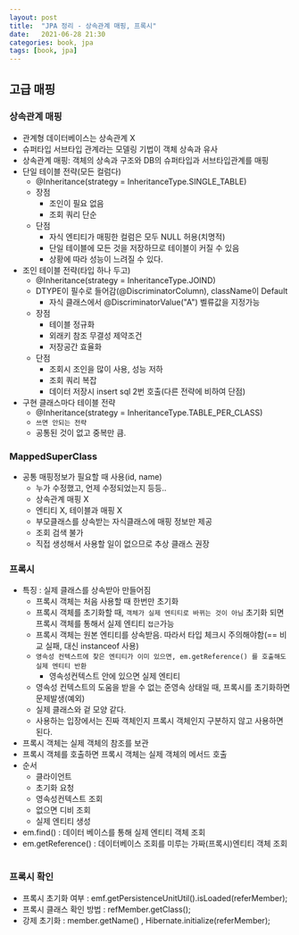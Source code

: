 ```yaml
---
layout: post
title:  "JPA 정리 - 상속관계 매핑, 프록시"
date:   2021-06-28 21:30
categories: book, jpa
tags: [book, jpa]
---
```


## 고급 매핑

### 상속관계 매핑
- 관계형 데이터베이스는 상속관계 X
- 슈퍼타입 서브타입 관계라는 모델링 기법이 객체 상속과 유사
- 상속관계 매핑: 객체의 상속과 구조와 DB의 슈퍼타입과 서브타입관계를 매핑 
- 단일 테이블 전략(모든 컬럼다)
    - @Inheritance(strategy = InheritanceType.SINGLE_TABLE)
    - 장점
        - 조인이 필요 없음
        - 조회 쿼리 단순
    - 단점
        - 자식 엔티티가 매핑한 컬럼은 모두 NULL 허용(치명적)
        - 단일 테이블에 모든 것을 저장하므로 테이블이 커질 수 있음
        - 상황에 따라 성능이 느려질 수 있다.
- 조인 테이블 전략(타입 하나 두고)
    - @Inheritance(strategy = InheritanceType.JOIND)
    - DTYPE이 필수로 들어감(@DiscriminatorColumn), className이 Default
        - 자식 클래스에서 @DiscriminatorValue("A") 벨류값을 지정가능
    - 장점
        - 테이블 정규화
        - 외래키 참조 무결성 제약조건
        - 저장공간 효율화
    - 단점
        - 조회시 조인을 많이 사용, 성능 저하
        - 조회 쿼리 복잡
        - 데이터 저장시 insert sql 2번 호출(다른 전략에 비하여 단점)
- 구현 클래스마다 테이블 전략
    - @Inheritance(strategy = InheritanceType.TABLE_PER_CLASS)
    - `쓰면 안되는 전략`
    - 공통된 것이 없고 중복만 큼.

### MappedSuperClass
- 공통 매핑정보가 필요할 때 사용(id, name)
    - 누가 수정했고, 언제 수정되었는지 등등..
    - 상속관계 매핑 X
    - 엔티티 X, 테이블과 매핑 X
    - 부모클래스를 상속받는 자식클래스에 매핑 정보만 제공
    - 조회 검색 불가
    - 직접 생성해서 사용할 일이 없으므로 추상 클래스 권장
 
### 프록시
- 특징 : 실제 클래스를 상속받아 만들어짐
    - 프록시 객체는 처음 사용할 때 한번만 초기화
    - 프록시 객체를 초기화할 때, `객체가 실제 엔티티로 바뀌는 것이 아님` 초기화 되면 프록시 객체를 통해서 실제 엔티티 `접근`가능
    - 프록시 객체는 원본 엔티티를 상속받음. 따라서 타입 체크시 주의해야함(== 비교 실패, 대신 instanceof 사용)
    - `영속성 컨텍스트에 찾은 엔티티가 이미 있으면, em.getReference() 를 호출해도 실제 엔티티 반환`
        - 영속성컨텍스트 안에 있으면 실제 엔티티
    - 영속성 컨텍스트의 도움을 받을 수 없는 준영속 상태일 때, 프록시를 초기화하면 문제발생(예외)
    - 실제 클래스와 겉 모양 같다.
    - 사용하는 입장에서는 진짜 객체인지 프록시 객체인지 구분하지 않고 사용하면 된다.
- 프록시 객체는 실제 객체의 참조를 보관
- 프록시 객체를 호출하면 프록시 객체는 실제 객체의 메서드 호출
- 순서
    - 클라이언트
    - 초기화 요청
    - 영속성컨텍스트 조회
    - 없으면 디비 조회
    - 실제 엔티티 생성
- em.find() : 데이터 베이스를 통해 실제 엔티티 객체 조회
- em.getReference() : 데이터베이스 조회를 미루는 가짜(프록시)엔티티 객체 조회

```java

```

### 프록시 확인
- 프록시 초기화 여부 : emf.getPersistenceUnitUtil().isLoaded(referMember);
- 프록시 클래스 확인 방법 : refMember.getClass();
- 강제 초기화 : member.getName() , Hibernate.initialize(referMember);